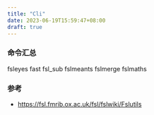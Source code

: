 ```yaml
---
title: "Cli"
date: 2023-06-19T15:59:47+08:00
draft: true
---
```



### 命令汇总

fsleyes
fast
fsl_sub
fslmeants
fslmerge
fslmaths

### 参考
- https://fsl.fmrib.ox.ac.uk/fsl/fslwiki/Fslutils